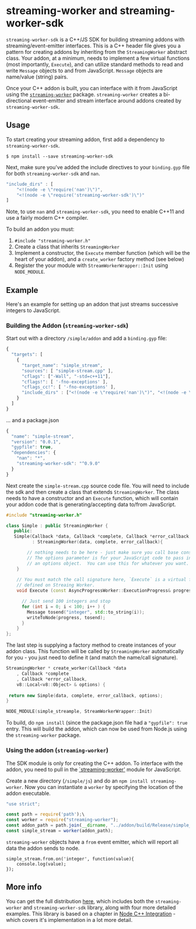 # streaming-worker and streaming-worker-sdk
`streaming-worker-sdk` is a C++/JS SDK for building streaming addons with streaming/event-emitter interfaces.  This is a C++ header file gives you a pattern for creating addons by inheriting from the `StreamingWorker` abstract class.  Your addon, at a minimum, needs to implement a few virtual functions (most importantly, `Execute`), and can utilize standard methods to read and write `Message` objects to and from JavaScript.  `Message` objects are name/value (string) pairs.

Once your C++ addon is built, you can interface with it from JavaScript using the [`streaming-worker`](https://www.npmjs.com/package/streaming-worker) package.  `streaming-worker` creates a bi-directional event-emitter and stream interface around addons created by `streaming-worker-sdk`.  

## Usage
To start creating your streaming addon, first add a dependency to `streaming-worker-sdk`.

```
$ npm install --save streaming-worker-sdk
```

Next, make sure you've added the include directives to your `binding.gyp` file for both `streaming-worker-sdk` and `nan`.

```js
"include_dirs" : [
    "<!(node -e \"require('nan')\")", 
    "<!(node -e \"require('streaming-worker-sdk')\")"
]
```

Note, to use `nan` and `streaming-worker-sdk`, you need to enable C++11 and use a fairly modern C++ compiler.

To build an addon you must:

1. `#include "streaming-worker.h"`
2. Create a class that inherits `StreamingWorker`
3. Implement a constructor, the `Execute` member function (which will be the heart of your addon), and a `create_worker` factory method (see below)
4. Register the your module with `StreamWorkerWrapper::Init` using `NODE_MODULE`.

## Example
Here's an example for setting up an addon that just streams successive integers to JavaScript.  

### Building the Addon (`streaming-worker-sdk`)
Start out with a directory `/simple/addon` and add a `binding.gyp` file:

```js
{
  "targets": [
    {
      "target_name": "simple_stream",
      "sources": [ "simple-stream.cpp" ], 
      "cflags": ["-Wall", "-std=c++11"],
      "cflags!": [ '-fno-exceptions' ],
      "cflags_cc!": [ '-fno-exceptions' ],
      "include_dirs" : ["<!(node -e \"require('nan')\")", "<!(node -e \"require('streaming-worker-sdk')\")"]
    }
  ]
}
```

... and a package.json

```js
{
  "name": "simple-stream",
  "version": "0.0.1",
  "gypfile": true,
  "dependencies": {
    "nan": "*",
    "streaming-worker-sdk": "^0.9.0"
  }
}
```

Next create the `simple-stream.cpp` source code file.  You will need to include the sdk and then create a class that extends `StreamingWorker`.  The class needs to have a constructor and an `Execute` function, which will contain your addon code that is generating/accepting data to/from JavaScript.

```cpp
#include "streaming-worker.h"

class Simple : public StreamingWorker {
   public:
   Simple(Callback *data, Callback *complete, Callback *error_callback, v8::Local<v8::Object> & options) 
          : StreamingWorker(data, complete, error_callback){

        // nothing needs to be here - just make sure you call base constructor
        // The options parameter is for your JavaScript code to pass in 
        // an options object.  You can use this for whatever you want.
    }
     
    // You must match the call signature here, `Execute` is a virtual function
    // defined on Streaing Worker.
    void Execute (const AsyncProgressWorker::ExecutionProgress& progress) {

      // Just send 100 integers and stop
      for (int i = 0; i < 100; i++ ) {
        Message tosend("integer", std::to_string(i));
        writeToNode(progress, tosend);
      }
    }
};
```

The last step is supplying a factory method to create instances of your addon class.  This function will be called by `StreamingWorker` automatically for you - you just need to define it (and match the name/call signature).

```cpp
StreamingWorker * create_worker(Callback *data
    , Callback *complete
    , Callback *error_callback, 
    v8::Local<v8::Object> & options) {
 
 return new Simple(data, complete, error_callback, options);
}

NODE_MODULE(simple_streample, StreamWorkerWrapper::Init)
```

To build, do `npm install` (since the package.json file had a `"gypfile": true` entry.  This will build the addon, which can now be used from Node.js using the `streaming-worker` package.

### Using the addon (`streaming-worker`)
The SDK module is only for creating the C++ addon.  To interface with the addon, you need to pull in the [`streaming-worker'](https://www.npmjs.com/package/streaming-worker-sdk) module for JavaScript.

Create a new directory (`/simple/js`) and do an `npm install streaming-worker`.  Now you can instantiate a `worker` by specifying the location of the addon executable.   

```js
"use strict"; 

const path = require('path');\
const worker = require("streaming-worker");
const addon_path = path.join(__dirname, "../addon/build/Release/simple_stream");
const simple_stream = worker(addon_path);
```

`streaming-worker` objects have a `from` event emitter, which will report all data the addon sends to node.

```
simple_stream.from.on('integer', function(value){
    console.log(value);
});
```

## More info
You can get the full distribution [here](https://github.com/freezer333/streaming-worker), which includes both the `streaming-worker` and `streaming-worker-sdk` library, along with four more detailed examples.  This library is based on a chapter in [Node C++ Integration](https://scottfrees.com/ebooks/nodecpp/) - which covers it's implementation in a lot more detail.  
